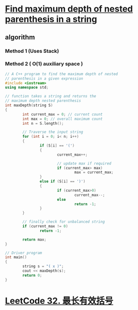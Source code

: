 # [Find maximum depth of nested parenthesis in a string](https://www.geeksforgeeks.org/find-maximum-depth-nested-parenthesis-string/)



## algorithm

### Method 1 (Uses Stack) 



### Method 2 ( O(1) auxiliary space ) 


```c++
// A C++ program to find the maximum depth of nested 
// parenthesis in a given expression 
#include <iostream>
using namespace std;

// function takes a string and returns the 
// maximum depth nested parenthesis 
int maxDepth(string S)
{
        int current_max = 0; // current count 
        int max = 0; // overall maximum count 
        int n = S.length();

        // Traverse the input string 
        for (int i = 0; i< n; i++)
        {
                if (S[i] == '(')
                {
                        current_max++;

                        // update max if required 
                        if (current_max> max)
                                max = current_max;
                }
                else if (S[i] == ')')
                {
                        if (current_max>0)
                                current_max--;
                        else
                                return -1;
                }
        }

        // finally check for unbalanced string 
        if (current_max != 0)
                return -1;

        return max;
}

// Driver program 
int main()
{
        string s = "( x )";
        cout << maxDepth(s);
        return 0;
}

```



# [LeetCode 32. 最长有效括号](https://leetcode.cn/problems/longest-valid-parentheses/)